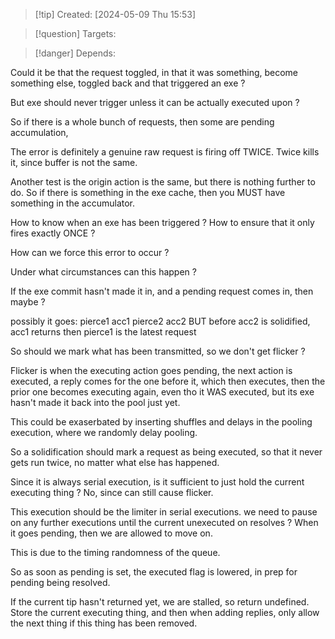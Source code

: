 
>[!tip] Created: [2024-05-09 Thu 15:53]

>[!question] Targets: 

>[!danger] Depends: 

Could it be that the request toggled, in that it was something, become something else, toggled back and that triggered an exe ?

But exe should never trigger unless it can be actually executed upon ?

So if there is a whole bunch of requests, then some are pending accumulation, 

The error is definitely a genuine raw request is firing off TWICE.
Twice kills it, since buffer is not the same.

Another test is the origin action is the same, but there is nothing further to do.
So if there is something in the exe cache, then you MUST have something in the accumulator.

How to know when an exe has been triggered ?
How to ensure that it only fires exactly ONCE ?


How can we force this error to occur ?

Under what circumstances can this happen ?

If the exe commit hasn't made it in, and a pending request comes in, then maybe ?


possibly it goes:
pierce1
acc1
pierce2
acc2
BUT before acc2 is solidified, acc1 returns
then pierce1 is the latest request


So should we mark what has been transmitted, so we don't get flicker ?

Flicker is when the executing action goes pending, the next action is executed, a reply comes for the one before it, which then executes, then the prior one becomes executing again, even tho it WAS executed, but its exe hasn't made it back into the pool just yet.

This could be exaserbated by inserting shuffles and delays in the pooling execution, where we randomly delay pooling.

So a solidification should mark a request as being executed, so that it never gets run twice, no matter what else has happened.

Since it is always serial execution, is it sufficient to just hold the current executing thing ?
No, since can still cause flicker.

This execution should be the limiter in serial executions.
we need to pause on any further executions until the current unexecuted on resolves ?
When it goes pending, then we are allowed to move on.


This is due to the timing randomness of the queue.

So as soon as pending is set, the executed flag is lowered, in prep for pending being resolved.

If the current tip hasn't returned yet, we are stalled, so return undefined.
Store the current executing thing, and then when adding replies, only allow the next thing if this thing has been removed.